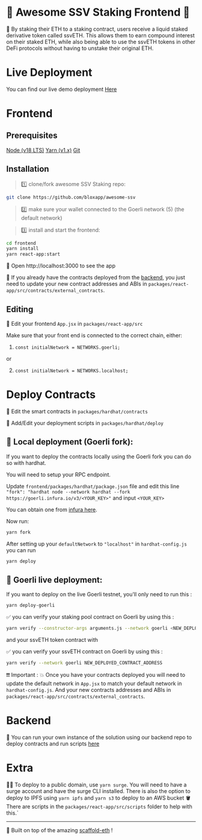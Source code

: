 # 🥩 Awesome SSV Staking Frontend 🥩

🚀 By staking their ETH to a staking contract, users receive a liquid staked derivative token called ssvETH. This allows them to earn compound interest on their staked ETH, while also being able to use the ssvETH tokens in other DeFi protocols without having to unstake their original ETH.

# Live Deployment

You can find our live demo deployment [Here](https://awesome-ssv-staking.surge.sh)

# Frontend

## Prerequisites

[Node (v18 LTS)](https://nodejs.org/en/download/)
[Yarn (v1.x)](https://classic.yarnpkg.com/en/docs/install/)
[Git](https://git-scm.com/downloads)

## Installation

> 1️⃣ clone/fork awesome SSV Staking repo:

```bash
git clone https://github.com/bloxapp/awesome-ssv
```

> 2️⃣ make sure your wallet connected to the Goerli network (5) (the default network)

> 3️⃣ install and start the frontend:

```bash
cd frontend
yarn install
yarn react-app:start
```

📱 Open http://localhost:3000 to see the app

🎉 If you already have the contracts deployed from the [backend](https://github.com/bloxapp/awesome-ssv), you just need to update your new contract addresses and ABIs in `packages/react-app/src/contracts/external_contracts`.

## Editing

📝 Edit your frontend `App.jsx` in `packages/react-app/src`

Make sure that your front end is connected to the correct chain, either:

1. `const initialNetwork = NETWORKS.goerli;`

or

2. `const initialNetwork = NETWORKS.localhost;`

# Deploy Contracts

🔏 Edit the smart contracts in `packages/hardhat/contracts`

💼 Add/Edit your deployment scripts in `packages/hardhat/deploy`

## 🚨 Local deployment (Goerli fork):

If you want to deploy the contracts locally using the Goerli fork you can do so with hardhat.

You will need to setup your RPC endpoint.

Update `frontend/packages/hardhat/package.json` file and edit this line `"fork": "hardhat node --network hardhat --fork https://goerli.infura.io/v3/<YOUR_KEY>"` and input `<YOUR_KEY>`

You can obtain one from [infura here](https://app.infura.io/).

Now run:

```bash
yarn fork
```

After setting up your `defaultNetwork` to `"localhost"` in `hardhat-config.js` you can run

```bash
yarn deploy
```

## 🚨 Goerli live deployment:

If you want to deploy on the live Goerli testnet, you'll only need to run this :

```bash
yarn deploy-goerli
```

✅ you can verify your staking pool contract on Goerli by using this :

```bash
yarn verify --constructor-args arguments.js --network goerli <NEW_DEPLOYED_CONTRACT_ADDRESS>
```

and your ssvETH token contract with

✅ you can verify your ssvETH contract on Goerli by using this :

```bash
yarn verify --network goerli NEW_DEPLOYED_CONTRACT_ADDRESS
```

❗❗ Important :
💥 Once you have your contracts deployed you will need to update the default network in `App.jsx` to match your default network in `hardhat-config.js`. And your new contracts addresses and ABIs in `packages/react-app/src/contracts/external_contracts`.

# Backend

🚀 You can run your own instance of the solution using our backend repo to deploy contracts and run scripts [here](https://github.com/bloxapp/awesome-ssv/blob/main/RUN_BACKEND.md)

# Extra

🚨📡 To deploy to a public domain, use `yarn surge`. You will need to have a surge account and have the surge CLI installed. There is also the option to deploy to IPFS using `yarn ipfs` and `yarn s3` to deploy to an AWS bucket 🪣 There are scripts in the `packages/react-app/src/scripts` folder to help with this.`

---

🙏 Built on top of the amazing [scaffold-eth](https://github.com/scaffold-eth/scaffold-eth) !
